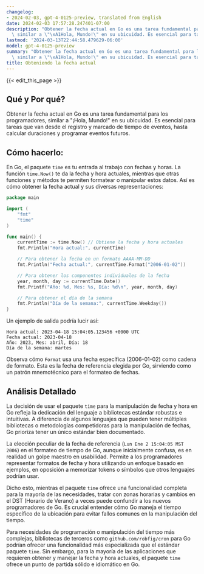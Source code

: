 ```yaml
---
changelog:
- 2024-02-03, gpt-4-0125-preview, translated from English
date: 2024-02-03 17:57:28.247401-07:00
description: "Obtener la fecha actual en Go es una tarea fundamental para los programadores,\
  \ similar a \"\xA1Hola, Mundo!\" en su ubicuidad. Es esencial para tareas que van\u2026"
lastmod: '2024-03-13T22:44:58.479629-06:00'
model: gpt-4-0125-preview
summary: "Obtener la fecha actual en Go es una tarea fundamental para los programadores,\
  \ similar a \"\xA1Hola, Mundo!\" en su ubicuidad. Es esencial para tareas que van\u2026"
title: Obteniendo la fecha actual
---
```


{{< edit_this_page >}}

## Qué y Por qué?

Obtener la fecha actual en Go es una tarea fundamental para los programadores, similar a "¡Hola, Mundo!" en su ubicuidad. Es esencial para tareas que van desde el registro y marcado de tiempo de eventos, hasta calcular duraciones y programar eventos futuros.

## Cómo hacerlo:

En Go, el paquete `time` es tu entrada al trabajo con fechas y horas. La función `time.Now()` te da la fecha y hora actuales, mientras que otras funciones y métodos te permiten formatear o manipular estos datos. Así es cómo obtener la fecha actual y sus diversas representaciones:

```go
package main

import (
	"fmt"
	"time"
)

func main() {
	currentTime := time.Now() // Obtiene la fecha y hora actuales
	fmt.Println("Hora actual:", currentTime)

	// Para obtener la fecha en un formato AAAA-MM-DD
	fmt.Println("Fecha actual:", currentTime.Format("2006-01-02"))

	// Para obtener los componentes individuales de la fecha
	year, month, day := currentTime.Date()
	fmt.Printf("Año: %d, Mes: %s, Día: %d\n", year, month, day)

	// Para obtener el día de la semana
	fmt.Println("Día de la semana:", currentTime.Weekday())
}
```

Un ejemplo de salida podría lucir así:

```
Hora actual: 2023-04-18 15:04:05.123456 +0000 UTC
Fecha actual: 2023-04-18
Año: 2023, Mes: abril, Día: 18
Día de la semana: martes
```

Observa cómo `Format` usa una fecha específica (2006-01-02) como cadena de formato. Esta es la fecha de referencia elegida por Go, sirviendo como un patrón mnemotécnico para el formateo de fechas.

## Análisis Detallado

La decisión de usar el paquete `time` para la manipulación de fecha y hora en Go refleja la dedicación del lenguaje a bibliotecas estándar robustas e intuitivas. A diferencia de algunos lenguajes que pueden tener múltiples bibliotecas o metodologías competidoras para la manipulación de fechas, Go prioriza tener un único estándar bien documentado.

La elección peculiar de la fecha de referencia (`Lun Ene 2 15:04:05 MST 2006`) en el formateo de tiempo de Go, aunque inicialmente confusa, es en realidad un golpe maestro en usabilidad. Permite a los programadores representar formatos de fecha y hora utilizando un enfoque basado en ejemplos, en oposición a memorizar tokens o símbolos que otros lenguajes podrían usar.

Dicho esto, mientras el paquete `time` ofrece una funcionalidad completa para la mayoría de las necesidades, tratar con zonas horarias y cambios en el DST (Horario de Verano) a veces puede confundir a los nuevos programadores de Go. Es crucial entender cómo Go maneja el tiempo específico de la ubicación para evitar fallos comunes en la manipulación del tiempo.

Para necesidades de programación o manipulación del tiempo más complejas, bibliotecas de terceros como `github.com/robfig/cron` para Go podrían ofrecer una funcionalidad más especializada que el estándar paquete `time`. Sin embargo, para la mayoría de las aplicaciones que requieren obtener y manejar la fecha y hora actuales, el paquete `time` ofrece un punto de partida sólido e idiomático en Go.
